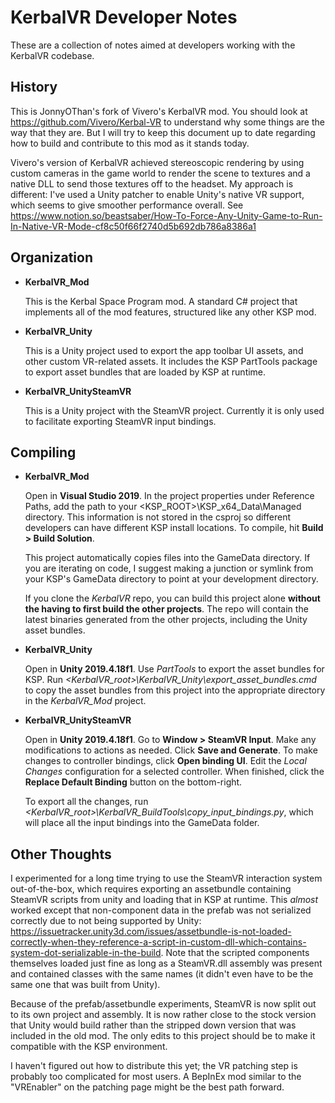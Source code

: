 # KerbalVR Developer Notes

These are a collection of notes aimed at developers working with the KerbalVR codebase.

## History

This is JonnyOThan's fork of Vivero's KerbalVR mod.  You should look at https://github.com/Vivero/Kerbal-VR to understand why some things are the way that they are.  But I will try to keep this document up to date regarding how to build and contribute to this mod as it stands today.

Vivero's version of KerbalVR achieved stereoscopic rendering by using custom cameras in the game world to render the scene to textures and a native DLL to send those textures off to the headset.  My approach is different: I've used a Unity patcher to enable Unity's native VR support, which seems to give smoother performance overall.  See https://www.notion.so/beastsaber/How-To-Force-Any-Unity-Game-to-Run-In-Native-VR-Mode-cf8c50f66f2740d5b692db786a8386a1 

## Organization

- **KerbalVR_Mod**

  This is the Kerbal Space Program mod. A standard C# project that implements
  all of the mod features, structured like any other KSP mod.

- **KerbalVR_Unity**

  This is a Unity project used to export the app toolbar UI assets, and other
  custom VR-related assets. It includes the KSP PartTools package to export
  asset bundles that are loaded by KSP at runtime.

- **KerbalVR_UnitySteamVR**

  This is a Unity project with the SteamVR project. Currently it is only used
  to facilitate exporting SteamVR input bindings.

## Compiling

- **KerbalVR_Mod**

  Open in **Visual Studio 2019**. In the project properties under Reference Paths, add the path to your &lt;KSP_ROOT&gt;\KSP_x64_Data\Managed directory.  This information is not stored in the csproj so different developers can have different KSP install locations.  To compile,  hit **Build > Build Solution**.

  This project automatically copies files into the GameData directory.  If you are iterating on code, I suggest making a junction or symlink from your KSP's GameData directory to point at your development directory.

  If you clone the *KerbalVR* repo, you can build this project alone **without
  the having to first build the other projects**. The repo will contain the
  latest binaries generated from the other projects, including the Unity asset bundles.

- **KerbalVR_Unity**

  Open in **Unity 2019.4.18f1**. Use *PartTools* to export the asset bundles
  for KSP. Run *&lt;KerbalVR_root&gt;\KerbalVR_Unity\export_asset_bundles.cmd*
  to copy the asset bundles from this project into the appropriate directory
  in the *KerbalVR_Mod* project.

- **KerbalVR_UnitySteamVR**

  Open in **Unity 2019.4.18f1**. Go to **Window > SteamVR Input**. Make any
  modifications to actions as needed. Click **Save and Generate**. To make
  changes to controller bindings, click **Open binding UI**. Edit the
  *Local Changes* configuration for a selected controller. When finished,
  click the **Replace Default Binding** button on the bottom-right.

  To export all the changes, run
  *&lt;KerbalVR_root&gt;\KerbalVR_BuildTools\copy_input_bindings.py*,
  which will place all the input bindings into the GameData folder.

## Other Thoughts

I experimented for a long time trying to use the SteamVR interaction system out-of-the-box, which requires exporting an assetbundle containing SteamVR scripts from unity and loading that in KSP at runtime.  This *almost* worked except that non-component data in the prefab was not serialized correctly due to not being supported by Unity: https://issuetracker.unity3d.com/issues/assetbundle-is-not-loaded-correctly-when-they-reference-a-script-in-custom-dll-which-contains-system-dot-serializable-in-the-build.  Note that the scripted components themselves loaded just fine as long as a SteamVR.dll assembly was present and contained classes with the same names (it didn't even have to be the same one that was built from Unity).

Because of the prefab/assetbundle experiments, SteamVR is now split out to its own project and assembly.  It is now rather close to the stock version that Unity would build rather than the stripped down version that was included in the old mod.  The only edits to this project should be to make it compatible with the KSP environment.

I haven't figured out how to distribute this yet; the VR patching step is probably too complicated for most users.  A BepInEx mod similar to the "VREnabler" on the patching page might be the best path forward.
